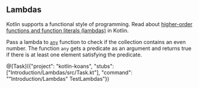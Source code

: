 ## Lambdas

Kotlin supports a functional style of programming.
Read about [higher-order functions and function literals (lambdas)](http://kotlinlang.org/docs/reference/lambdas.html) in Kotlin.

Pass a lambda to [`any`](https://kotlinlang.org/api/latest/jvm/stdlib/kotlin.collections/kotlin.-iterable/any.html)
function to check if the collection contains an even number.
The function `any` gets a predicate as an argument and returns true if there is at least one element satisfying the predicate.

@[Task]({"project": "kotlin-koans", "stubs": ["Introduction/Lambdas/src/Task.kt"], "command": "\"Introduction/Lambdas\" TestLambdas"})